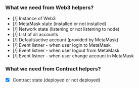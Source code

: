 ### What we need from Web3 helpers?

- [/] Instance of Web3
- [/] MetaMask state (installed or not installed)
- [/] Network state (listening or not listening to node)
- [/] List of all accounts
- [/] Default/active account (provided by MetaMask)
- [/] Event listner - when user login to MetaMask
- [/] Event listner - when user logout from MetaMask
- [/] Event listner - when user change account in MetaMask

### What we need from Contract helpers?

- [x] Contract state (deployed or not deployed)
